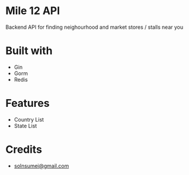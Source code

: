 # Mile 12 API
Backend API for finding neighourhood and market stores / stalls near you

# Built with
- Gin
- Gorm
- Redis

# Features
- Country List
- State List


# Credits
- solnsumei@gmail.com